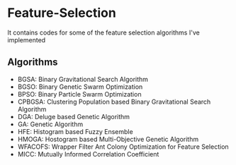 # Feature-Selection
It contains codes for some of the feature selection algorithms I've implemented

## Algorithms
* BGSA: Binary Gravitational Search Algorithm
* BGSO: Binary Genetic Swarm Optimization
* BPSO: Binary Particle Swarm Optimization
* CPBGSA: Clustering Population based Binary Gravitational Search Algorithm
* DGA: Deluge based Genetic Algorithm
* GA: Genetic Algorithm
* HFE: Histogram based Fuzzy Ensemble
* HMOGA: Hostogram based Multi-Objective Genetic Algorithm
* WFACOFS: Wrapper Filter Ant Colony Optimization for Feature Selection
* MICC: Mutually Informed Correlation Coefficient




